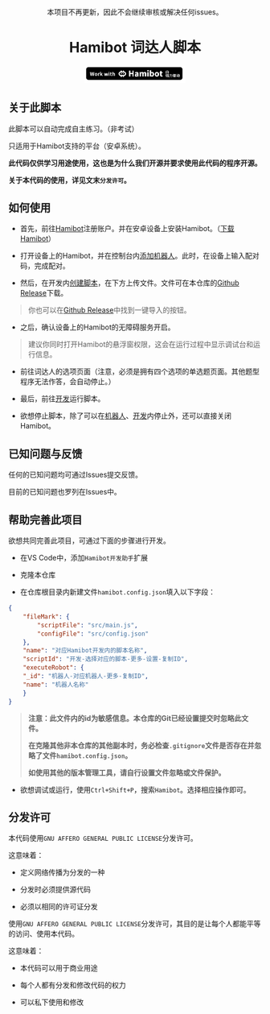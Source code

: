 <div align="center"> 本项目不再更新，因此不会继续审核或解决任何issues。 </div>

<div align="center">

# Hamibot 词达人脚本

<a href="https://hamibot.com/" target="_blank"><img src="https://github.com/gaobobo/Hamibot-XueXitongAuto/blob/main/Doc/Resource/WorkWithHamibot.png" alt="Power by Hamibot" width='200'></img></a> 

</div>

## 关于此脚本

此脚本可以自动完成自主练习。（非考试）

只适用于Hamibot支持的平台（安卓系统）。

**此代码仅供学习用途使用，这也是为什么我们开源并要求使用此代码的程序开源。**

**关于本代码的使用，详见文末`分发许可`。**

## 如何使用

- 首先，前往[Hamibot](https://hamibot.com/)注册账户。并在安卓设备上安装Hamibot。（[下载Hamibot](https://hamibot.com/download)）

- 打开设备上的Hamibot，并在控制台内[添加机器人](https://hamibot.com/dashboard/robots)。此时，在设备上输入配对码，完成配对。

- 然后，在开发内[创建脚本](https://hamibot.com/dashboard/scripts/create)，在下方上传文件。文件可在本仓库的[Github Release](https://github.com/gaobobo/Hamibot-CidarenAuto/releases/latest/)下载。

> 你也可以在[Github Release](https://github.com/gaobobo/Hamibot-CidarenAuto/releases/latest/)中找到一键导入的按钮。

- 之后，确认设备上的Hamibot的无障碍服务开启。

> 建议你同时打开Hamibot的悬浮窗权限，这会在运行过程中显示调试台和运行信息。

- 前往词达人的选项页面（注意，必须是拥有四个选项的单选题页面。其他题型程序无法作答，会自动停止。）

- 最后，前往[开发](https://hamibot.com/dashboard/scripts/console)运行脚本。

- 欲想停止脚本，除了可以在[机器人](https://hamibot.com/dashboard/robots)、[开发](https://hamibot.com/dashboard/scripts/console)内停止外，还可以直接关闭Hamibot。

## 已知问题与反馈

任何的已知问题均可通过Issues提交反馈。

目前的已知问题也罗列在Issues中。

## 帮助完善此项目

欲想共同完善此项目，可通过下面的步骤进行开发。

- 在VS Code中，添加`Hamibot开发助手`扩展

- 克隆本仓库

- 在仓库根目录内新建文件`hamibot.config.json`填入以下字段：

```json
{
    "fileMark": {
        "scriptFile": "src/main.js",
        "configFile": "src/config.json"
    },
    "name": "对应Hamibot开发内的脚本名称",
    "scriptId": "开发-选择对应的脚本-更多-设置-复制ID",
    "executeRobot": {
    "_id": "机器人-对应机器人-更多-复制ID",
    "name": "机器人名称"
    }
}

```

> **注意：此文件内的id为敏感信息。本仓库的Git已经设置提交时忽略此文件。**
> 
> **在克隆其他非本仓库的其他副本时，务必检查`.gitignore`文件是否存在并忽略了文件`hamibot.config.json`。**
>
> **如使用其他的版本管理工具，请自行设置文件忽略或文件保护。**

- 欲想调试或运行，使用`Ctrl+Shift+P`，搜索`Hamibot`。选择相应操作即可。

## 分发许可

本代码使用`GNU AFFERO GENERAL PUBLIC LICENSE`分发许可。

这意味着：

- 定义网络传播为分发的一种

- 分发时必须提供源代码

- 必须以相同的许可证分发

使用`GNU AFFERO GENERAL PUBLIC LICENSE`分发许可，其目的是让每个人都能平等的访问、使用本代码。

这意味着：

- 本代码可以用于商业用途

- 每个人都有分发和修改代码的权力

- 可以私下使用和修改
